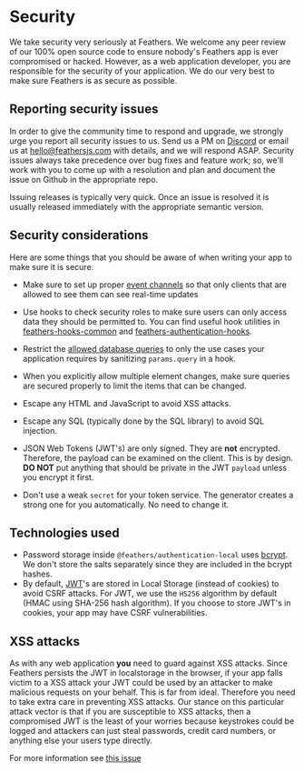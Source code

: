 # Security

We take security very seriously at Feathers. We welcome any peer review of our 100% open source code to ensure nobody's Feathers app is ever compromised or hacked. However, as a web application developer, you are responsible for the security of your application. We do our very best to make sure Feathers is as secure as possible.

## Reporting security issues

In order to give the community time to respond and upgrade, we strongly urge you report all security issues to us. Send us a PM on [Discord](https://discord.gg/qa8kez8QBx) or email us at [hello@feathersjs.com](mailto:hello@feathersjs.com) with details, and we will respond ASAP. Security issues always take precedence over bug fixes and feature work; so, we'll work with you to come up with a resolution and plan and document the issue on Github in the appropriate repo.

Issuing releases is typically very quick. Once an issue is resolved it is usually released immediately with the appropriate semantic version.

## Security considerations

Here are some things that you should be aware of when writing your app to make sure it is secure.

- Make sure to set up proper [event channels](../api/channels.md) so that only clients that are allowed to see them can see real-time updates
- Use hooks to check security roles to make sure users can only access data they should be permitted to. You can find useful hook utilities in [feathers-hooks-common](https://hooks-common.feathersjs.com/) and [feathers-authentication-hooks](https://github.com/feathersjs-ecosystem/feathers-authentication-hooks/).
- Restrict the [allowed database queries](../api/databases/querying.md) to only the use cases your application requires by sanitizing `params.query` in a hook.
- When you explicitly allow multiple element changes, make sure queries are secured properly to limit the items that can be changed.

- Escape any HTML and JavaScript to avoid XSS attacks.
- Escape any SQL (typically done by the SQL library) to avoid SQL injection.
- JSON Web Tokens (JWT's) are only signed. They are **not** encrypted. Therefore, the payload can be examined on the client. This is by design. **DO NOT** put anything that should be private in the JWT `payload` unless you encrypt it first.
- Don't use a weak `secret` for your token service. The generator creates a strong one for you automatically. No need to change it.

## Technologies used

- Password storage inside `@feathers/authentication-local` uses [bcrypt](https://github.com/dcodeIO/bcrypt.js). We don't store the salts separately since they are included in the bcrypt hashes.
- By default, [JWT](https://jwt.io/)'s are stored in Local Storage (instead of cookies) to avoid CSRF attacks. For JWT, we use the `HS256` algorithm by default (HMAC using SHA-256 hash algorithm). If you choose to store JWT's in cookies, your app may have CSRF vulnerabilities.

## XSS attacks

As with any web application **you** need to guard against XSS attacks. Since Feathers persists the JWT in localstorage in the browser, if your app falls victim to a XSS attack your JWT could be used by an attacker to make malicious requests on your behalf. This is far from ideal. Therefore you need to take extra care in preventing XSS attacks. Our stance on this particular attack vector is that if you are susceptible to XSS attacks, then a compromised JWT is the least of your worries because keystrokes could be logged and attackers can just steal passwords, credit card numbers, or anything else your users type directly.

For more information see [this issue](https://github.com/feathersjs/authentication/issues/132)
